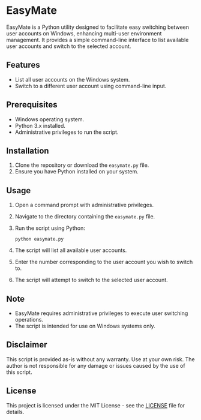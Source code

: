 # EasyMate

EasyMate is a Python utility designed to facilitate easy switching between user accounts on Windows, enhancing multi-user environment management. It provides a simple command-line interface to list available user accounts and switch to the selected account.

## Features

- List all user accounts on the Windows system.
- Switch to a different user account using command-line input.

## Prerequisites

- Windows operating system.
- Python 3.x installed.
- Administrative privileges to run the script.

## Installation

1. Clone the repository or download the `easymate.py` file.
2. Ensure you have Python installed on your system.

## Usage

1. Open a command prompt with administrative privileges.
2. Navigate to the directory containing the `easymate.py` file.
3. Run the script using Python:

   ```shell
   python easymate.py
   ```

4. The script will list all available user accounts.
5. Enter the number corresponding to the user account you wish to switch to.
6. The script will attempt to switch to the selected user account.

## Note

- EasyMate requires administrative privileges to execute user switching operations.
- The script is intended for use on Windows systems only.

## Disclaimer

This script is provided as-is without any warranty. Use at your own risk. The author is not responsible for any damage or issues caused by the use of this script.

## License

This project is licensed under the MIT License - see the [LICENSE](LICENSE) file for details.